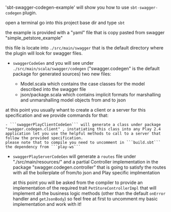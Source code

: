 'sbt-swagger-codegen-example' will show you how to use `sbt-swagger-codegen` plugin.

open a terminal go into this project base dir and type ```sbt```

the example is provided with a "yaml" file that is copy pasted from swagger "simple_petstore_example"

this file is locate into `./src/main/swagger` that is the default directory where the plugin will look for swagger files.

- `swaggerCodeGen` and you will see under `./src/main/scala/swagger/codegen` ("swagger.codegen" is the default package for generated sources) two new files:

	- Model.scala which contains the case classes for the model described into the swagger file
	- json/package.scala which contains implicit formats for marshalling and unmarshalling model objects from and to json

at this point you usually whant to create a client or a server for this specification and we provide commands for that:

	- ```swaggerPlayClientCodeGen``` will generate a class under package "swagger.codegen.client" , instatiating this class into any Play 2.4 application let you use the helpful methods to call to a server that follow the provided specification.
	please note that to compile you need to uncomment in ```build.sbt``` the dependency from ```play-ws```

- ```swaggerPlayServerCodeGen``` will generate a ```routes``` file under "./src/main/resources/" and a partial Controller implementation in the package "swagger.codegen.controller" that is going to satisfy the routes with all the boilerplate of from/to json and Play specific implmentation
	
	at this point you will be asked from the compiler to provide an implementation of the required trait ```PetStoreControllerImpl``` that will implement all the business logic methods (other than the default ```onError``` handler and ```getJsonBody```) so feel free at first to uncomment my basic implementation and work with it!

